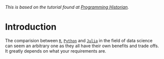_This is based on the tutorial found at [Programming Historian](https://programminghistorian.org/en/lessons/getting-started-with-markdown)._

# Introduction

The comparision between [`R`](https://www.r-project.org/), [`Python`](https://www.python.org/) and [`Julia`](https://julialang.org/) in the field of data science can seem an arbitrary one as they all have their own benefits and trade offs. It greatly depends on what your requirements are.



